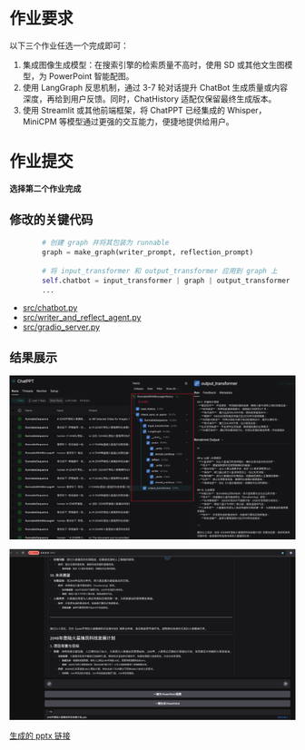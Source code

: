 # 作业要求

以下三个作业任选一个完成即可：

1. 集成图像生成模型：在搜索引擎的检索质量不高时，使用 SD 或其他文生图模型，为 PowerPoint 智能配图。
2. 使用 LangGraph 反思机制，通过 3-7 轮对话提升 ChatBot 生成质量或内容深度，再给到用户反馈。同时，ChatHistory 适配仅保留最终生成版本。
3. 使用 Streamlit 或其他前端框架，将 ChatPPT 已经集成的 Whisper， MiniCPM 等模型通过更强的交互能力，便捷地提供给用户。

# 作业提交

**选择第二个作业完成**

## 修改的关键代码

```python
        # 创建 graph 并将其包装为 runnable
        graph = make_graph(writer_prompt, reflection_prompt)

        # 将 input_transformer 和 output_transformer 应用到 graph 上
        self.chatbot = input_transformer | graph | output_transformer
        ...
```

- [src/chatbot.py](../src/chatbot.py#L43)
- [src/writer_and_reflect_agent.py](../src/writer_and_reflect_agent.py)
- [src/gradio_server.py](../src/gradio_server.py)

## 结果展示
![langsmith](./langsmith.png)

![result](./result.png)

[生成的 pptx 链接](./result.pptx)